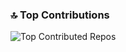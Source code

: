### 🔝 Top Contributions  
![Top Contributed Repos](https://github-contributor-stats.vercel.app/api?username=TanishkBansode&limit=5&theme=dark&combine_all_yearly_contributions=true)
